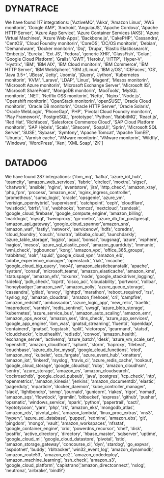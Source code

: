 DYNATRACE
========
We have found 117 integrations:
['ActiveMQ', 'Akka', 'Amazon Linux', 'AWS monitorin', 'Google AMP', 'Android', 'AngularJS', 'Apache Cordova', 'Apache HTTP Server', 'Azure App Service', 'Azure Container Services (AKS)', 'Azure Virtual Machines', 'Azure Web Apps', 'Backbone.js', 'CakePHP', 'Cassandra', 'CentOS', 'Cloud Foundry monitorin', 'CoreOS', 'DC/OS monitorin', 'Debian', 'Demandware', 'Docker monitorin', 'Doj', 'Drupa', 'Elastic Elasticsearch', 'Ember.js', 'Eureka', 'Ext JS', 'Fedora', 'generic XHR', 'GlassFish', 'Golan', 'Google Cloud Platform', 'Grails', 'GWT', 'Heroku', 'HTTP', 'Hyper-V', 'Hystrix', 'IBM', 'IBM AIX', 'IBM Cloud monitorin', 'IBM Commerce', 'IBM HTTP Server', 'IBM WebSphere', 'IBM z/Linux', 'IBM z/OS', 'ICEFaces', 'OS', 'Java 3.5+', 'JBoss', 'Jetty', 'Joomla', 'jQuery', 'Jython', 'Kubernetes monitorin', 'KVM', 'Larave', 'LDAP', 'Linux', 'Magent', 'Mesos monitorin', 'Microsoft Azure monitorin', 'Microsoft Exchange Server', 'Microsoft IIS', 'Microsoft SharePoint', 'MongoDB monitorin', 'MooTools', 'MySQL monitorin', '.NET', 'Netflix OSS monitorin', 'Netty', 'Nginx', 'Node.js', 'Openshift monitorin', 'OpenStack monitorin', 'openSUSE', 'Oracle Cloud monitorin', 'Oracle DB monitorin', 'Oracle HTTP Server', 'Oracle Solaris', 'Oracle WebLogic', 'PhoneGap', 'PHP', 'Pivotal Cloud Foundry monitorin', 'Play Framework', 'PostgreSQL', 'prototype', 'Python', 'RabbitMQ', 'React.js', 'Red Hat', 'Richfaces', 'Salesforce Commerce Cloud', 'SAP Cloud Platform monitorin', 'SAP Hybris', 'Scala', 'Sitecore', 'SoapUI', 'Sprin', 'Microsoft SQL Server', 'SUSE', 'Sybase', 'Symfony', 'Apache Tomcat', 'Apache TomEE', 'Ubuntu', 'Varnish cache', 'VMware monitorin', 'VMware monitorin', 'Wildfly', 'Windows', 'WordPress', 'Xen', 'XML Soap', 'ZK']

DATADOG
========
We have found 287 integrations:
{'ibm_mq', 'kafka', 'azure_iot_hub', 'teamcity', 'amazon_web_services', 'fabric', 'circleci', 'moxtra', 'sigsci', 'chatwork', 'ansible', 'nginx', 'eventstore', 'jira', 'http_check', 'amazon_xray', 'php_fpm', 'process', 'amazon_ecs', 'nginx_ingress_controller', 'prometheus', 'sumo_logic', 'oracle', 'opsgenie', 'azure_vm', 'verisign_openhybrid', 'supervisord', 'catchpoint', 'ceph', 'cloudflare', 'twistlock', 'btrfs', 'iis', 'webhooks', 'tomcat', 'nextcloud', 'zendesk', 'google_cloud_firebase', 'google_compute_engine', 'amazon_billing', 'marklogic', 'mysql', 'twemproxy', 'go-metro', 'azure_db_for_postgresql', 'amazon_api_gateway', 'google_cloud_spanner','amazon_sns', 'amazon_waf', 'fastly', 'network', 'servicenow', 'hdfs', 'coredns', 'cloud_foundry', 'couch', 'sinatra', 'alibaba_cloud', 'launchdarkly', 'azure_table_storage', 'logzio', 'aqua', 'bonsai', 'bugsnag', 'azure', 'vsphere', 'nagios', 'mesos', 'azure_sql_elastic_pool', 'amazon_guardduty', 'immunio', 'wmi_check', 'pgbouncer', 'kong', 'amazon_vpc', 'office_365_groups', 'rabbitmq', 'solr', 'squid', 'google_cloud_vpn', 'amazon_elb', 'adobe_experience_manager', 'openstack', 'riak', 'mcache', 'google_cloud_big_query', 'neo4j', 'amazon_elasticbeanstalk', 'apache', 'system', 'consul', 'microsoft_teams', 'amazon_elasticache', 'amazon_kms', 'statuspage', 'amazon_efs', 'tokumx', 'node', 'google_stackdriver_logging', 'sidekiq', 'pdh_check', 'tcprtt', 'cisco_aci', 'cloudability', 'portworx', 'rollbar', 'honeybadger','amazon_swf', 'amazon_polly', 'azure_queue_storage', 'cassandra', 'gitlab', 'envoy', 'lighttpd', 'marathon', 'reboot_required', 'rss', 'syslog_ng', 'amazon_cloudtrail', 'amazon_firehose', 'cri', 'campfire', 'amazon_redshift', 'ambassador', 'azure_logic_app', 'new_relic', 'traefik', 'mapreduce', 'varnish', 'redis_sentinel', 'uwsgi', 'azure_blob_storage', 'kubernetes', 'azure_service_bus', 'amazon_auto_scaling', 'amazon_emr', 'amazon_ops_works', 'amazon_ses', 'dns_check', 'azure_app_services', 'google_app_engine', 'ibm_was', 'gnatsd_streaming', 'fluentd', 'openldap', 'containerd', 'gnatsd', 'logstash', 'split', 'victorops', 'gearmand', 'statsd', 'cloudcheckr', 'cloudhealth', 'redisdb', 'convox', 'amazon_health', 'exchange_server', 'activemq', 'azure_batch', 'desk', 'azure_vm_scale_set', 'openshift', 'amazon_cloudfront', 'splunk', 'storm', 'haproxy', 'filebeat', 'couchbase', 'azure_db_for_mysql', 'google_cloud_functions', 'etcd', 'amazon_mq', 'kubelet', 'ecs_fargate', 'azure_event_hub', 'xmatters', 'amazon_iot', 'linkerd', 'rsyslog', 'travis_ci', 'azure_redis_cache', 'rookout', 'google_cloud_storage', 'google_cloudsql', 'ruby', 'amazon_cloudhsm', 'sentry', 'azure_storage', 'amazon_es', 'amazon_cloudsearch', 'cockroachdb', 'google_cloud_pubsub', 'java', 'postgres', 'tcp_check', 'ntp', 'openmetrics', 'amazon_kinesis', 'jenkins', 'amazon_documentdb', 'elastic', 'pagerduty', 'mparticle', 'docker_daemon', 'kube_controller_manager', 'slack', 'lightbendrp', 'snmp', 'journald', 'gunicorn', 'riakcs', 'rigor', 'nomad', 'amazon_sqs', 'flowdock', 'gremlin', 'bitbucket', 'express', 'github', 'pusher', 'opsmatic', 'windows_service', 'spark', 'python', 'papertrail', 'cacti', 'kyototycoon', 'yarn', 'php', 'zk', 'amazon_eks', 'mongodb_atlas', 'amazon_rds', 'pivotal_pks', 'amazon_lambda', 'linux_proc_extras', 'vns3', 'hyperv', 'azure_sql_database', 'puppet', 'redmine', 'amazon_ebs', 'git', 'pingdom', 'mongo', 'vault', 'amazon_workspaces', 'nfsstat', 'google_container_engine', 'crio', 'powerdns_recursor', 'chef', 'disk', 'postfix', 'active_directory', 'directory', 'hbase_master', 'sqlserver', 'uptime', 'google_cloud_ml', 'google_cloud_datastore', 'pivotal', 'istio', 'amazon_storage_gateway', 'concourse_ci', 'dyn', 'stardog', 'go_expvar', 'aspdotnet', 'buddy', 'rbltracker', 'win32_event_log', 'amazon_dynamodb', 'amazon_route53', 'amazon_ec2', 'amazon_codedeploy', 'amazon_machine_learning', 'ssh_check', 'amazon_s3', 'google_cloud_platform', 'capistrano','amazon_directconnect', 'nxlog', 'neutrona', 'airbrake', 'bind9'}